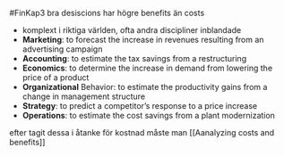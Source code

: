 #FinKap3
bra desiscions har högre benefits än costs
- komplext i riktiga världen, ofta andra discipliner inblandade
- **Marketing**: to forecast the increase in revenues resulting from an advertising campaign
- **Accounting**: to estimate the tax savings from a restructuring
- **Economics**: to determine the increase in demand from lowering the price of a product
- **Organizational** Behavior: to estimate the productivity gains from a change in management structure
- **Strategy**: to predict a competitor’s response to a price increase
- **Operations**: to estimate the cost savings from a plant modernization

efter tagit dessa i åtanke för kostnad måste man [[Aanalyzing costs and benefits]]

